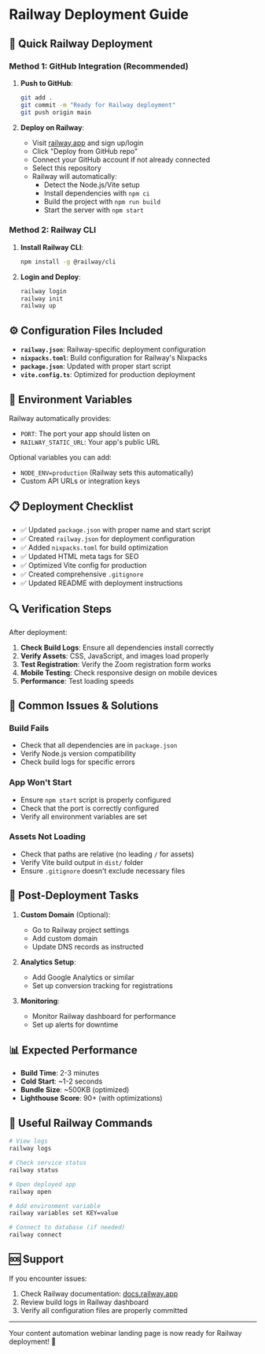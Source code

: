 # Railway Deployment Guide

## 🚀 Quick Railway Deployment

### Method 1: GitHub Integration (Recommended)

1. **Push to GitHub**:
   ```bash
   git add .
   git commit -m "Ready for Railway deployment"
   git push origin main
   ```

2. **Deploy on Railway**:
   - Visit [railway.app](https://railway.app) and sign up/login
   - Click "Deploy from GitHub repo"
   - Connect your GitHub account if not already connected
   - Select this repository
   - Railway will automatically:
     - Detect the Node.js/Vite setup
     - Install dependencies with `npm ci`
     - Build the project with `npm run build`
     - Start the server with `npm start`

### Method 2: Railway CLI

1. **Install Railway CLI**:
   ```bash
   npm install -g @railway/cli
   ```

2. **Login and Deploy**:
   ```bash
   railway login
   railway init
   railway up
   ```

## ⚙️ Configuration Files Included

- **`railway.json`**: Railway-specific deployment configuration
- **`nixpacks.toml`**: Build configuration for Railway's Nixpacks
- **`package.json`**: Updated with proper start script
- **`vite.config.ts`**: Optimized for production deployment

## 🔧 Environment Variables

Railway automatically provides:
- `PORT`: The port your app should listen on
- `RAILWAY_STATIC_URL`: Your app's public URL

Optional variables you can add:
- `NODE_ENV=production` (Railway sets this automatically)
- Custom API URLs or integration keys

## 📋 Deployment Checklist

- ✅ Updated `package.json` with proper name and start script
- ✅ Created `railway.json` for deployment configuration
- ✅ Added `nixpacks.toml` for build optimization
- ✅ Updated HTML meta tags for SEO
- ✅ Optimized Vite config for production
- ✅ Created comprehensive `.gitignore`
- ✅ Updated README with deployment instructions

## 🔍 Verification Steps

After deployment:

1. **Check Build Logs**: Ensure all dependencies install correctly
2. **Verify Assets**: CSS, JavaScript, and images load properly
3. **Test Registration**: Verify the Zoom registration form works
4. **Mobile Testing**: Check responsive design on mobile devices
5. **Performance**: Test loading speeds

## 🚨 Common Issues & Solutions

### Build Fails
- Check that all dependencies are in `package.json`
- Verify Node.js version compatibility
- Check build logs for specific errors

### App Won't Start
- Ensure `npm start` script is properly configured
- Check that the port is correctly configured
- Verify all environment variables are set

### Assets Not Loading
- Check that paths are relative (no leading `/` for assets)
- Verify Vite build output in `dist/` folder
- Ensure `.gitignore` doesn't exclude necessary files

## 🎯 Post-Deployment Tasks

1. **Custom Domain** (Optional):
   - Go to Railway project settings
   - Add custom domain
   - Update DNS records as instructed

2. **Analytics Setup**:
   - Add Google Analytics or similar
   - Set up conversion tracking for registrations

3. **Monitoring**:
   - Monitor Railway dashboard for performance
   - Set up alerts for downtime

## 📊 Expected Performance

- **Build Time**: 2-3 minutes
- **Cold Start**: ~1-2 seconds
- **Bundle Size**: ~500KB (optimized)
- **Lighthouse Score**: 90+ (with optimizations)

## 🔗 Useful Railway Commands

```bash
# View logs
railway logs

# Check service status
railway status

# Open deployed app
railway open

# Add environment variable
railway variables set KEY=value

# Connect to database (if needed)
railway connect
```

## 🆘 Support

If you encounter issues:
1. Check Railway documentation: [docs.railway.app](https://docs.railway.app)
2. Review build logs in Railway dashboard
3. Verify all configuration files are properly committed

---

Your content automation webinar landing page is now ready for Railway deployment! 🎉 